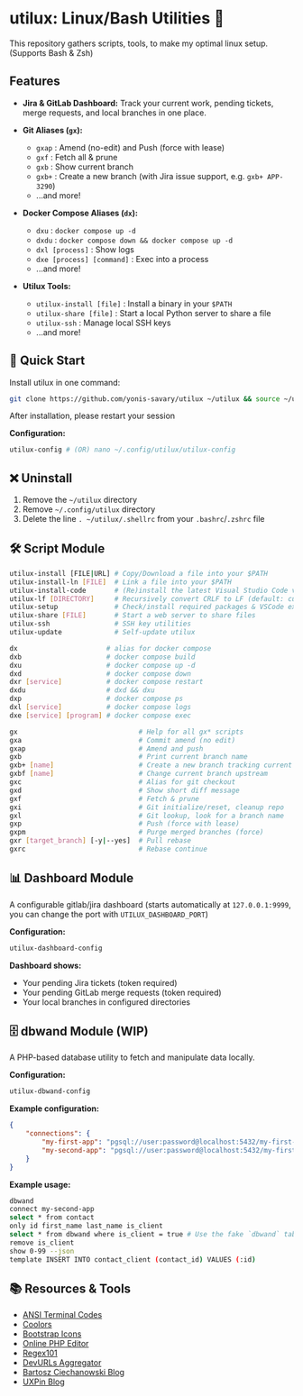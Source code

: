 # utilux: Linux/Bash Utilities 🚀

This repository gathers scripts, tools, to make my optimal linux setup. (Supports Bash & Zsh)

## Features

- **Jira & GitLab Dashboard:**
  Track your current work, pending tickets, merge requests, and local branches in one place.

- **Git Aliases (`gx`):**
    - `gxap` : Amend (no-edit) and Push (force with lease)
    - `gxf` : Fetch all & prune
    - `gxb` : Show current branch
    - `gxb+` : Create a new branch (with Jira issue support, e.g. `gxb+ APP-3290`)
    - ...and more!

- **Docker Compose Aliases (`dx`):**
    - `dxu` : `docker compose up -d`
    - `dxdu` : `docker compose down && docker compose up -d`
    - `dxl [process]` : Show logs
    - `dxe [process] [command]` : Exec into a process
    - ...and more!

- **Utilux Tools:**
    - `utilux-install [file]` : Install a binary in your `$PATH`
    - `utilux-share [file]` : Start a local Python server to share a file
    - `utilux-ssh` : Manage local SSH keys
    - ...and more!


## 🚀 Quick Start

Install utilux in one command:

```bash
git clone https://github.com/yonis-savary/utilux ~/utilux && source ~/utilux/install
```

After installation, please restart your session

**Configuration:**
```bash
utilux-config # (OR) nano ~/.config/utilux/utilux-config
```


## ❌ Uninstall

1. Remove the `~/utilux` directory
3. Remove `~/.config/utilux` directory
2. Delete the line `. ~/utilux/.shellrc` from your `.bashrc`/`.zshrc` file

## 🛠️ Script Module

```bash
utilux-install [FILE|URL] # Copy/Download a file into your $PATH
utilux-install-ln [FILE]  # Link a file into your $PATH
utilux-install-code       # (Re)install the latest Visual Studio Code version
utilux-lf [DIRECTORY]     # Recursively convert CRLF to LF (default: current dir)
utilux-setup              # Check/install required packages & VSCode extensions
utilux-share [FILE]       # Start a web server to share files
utilux-ssh                # SSH key utilities
utilux-update             # Self-update utilux

dx                      # alias for docker compose
dxb                     # docker compose build
dxu                     # docker compose up -d
dxd                     # docker compose down
dxr [service]           # docker compose restart
dxdu                    # dxd && dxu
dxp                     # docker compose ps
dxl [service]           # docker compose logs
dxe [service] [program] # docker compose exec

gx                              # Help for all gx* scripts
gxa                             # Commit amend (no edit)
gxap                            # Amend and push
gxb                             # Print current branch name
gxb+ [name]                     # Create a new branch tracking current one
gxbf [name]                     # Change current branch upstream
gxc                             # Alias for git checkout
gxd                             # Show short diff message
gxf                             # Fetch & prune
gxi                             # Git initialize/reset, cleanup repo
gxl                             # Git lookup, look for a branch name
gxp                             # Push (force with lease)
gxpm                            # Purge merged branches (force)
gxr [target_branch] [-y|--yes]  # Pull rebase
gxrc                            # Rebase continue
```


## 📊 Dashboard Module

A configurable gitlab/jira dashboard (starts automatically at `127.0.0.1:9999`, you can change the port with `UTILUX_DASHBOARD_PORT`)

**Configuration:**
```bash
utilux-dashboard-config
```

**Dashboard shows:**
- Your pending Jira tickets (token required)
- Your pending GitLab merge requests (token required)
- Your local branches in configured directories


## 🗄️ dbwand Module (WIP)

A PHP-based database utility to fetch and manipulate data locally.

**Configuration:**
```bash
utilux-dbwand-config
```

**Example configuration:**
```json
{
    "connections": {
        "my-first-app": "pgsql://user:password@localhost:5432/my-first-app",
        "my-second-app": "pgsql://user:password@localhost:5432/my-first-app"
    }
}
```

**Example usage:**
```bash
dbwand
connect my-second-app
select * from contact
only id first_name last_name is_client
select * from dbwand where is_client = true # Use the fake `dbwand` table to filter current dataset
remove is_client
show 0-99 --json
template INSERT INTO contact_client (contact_id) VALUES (:id)
```


## 📚 Resources & Tools

- [ANSI Terminal Codes](https://gist.github.com/fnky/458719343aabd01cfb17a3a4f7296797)
- [Coolors](https://coolors.co/)
- [Bootstrap Icons](https://icons.getbootstrap.com/)
- [Online PHP Editor](https://onlinephp.io/)
- [Regex101](https://regex101.com/)
- [DevURLs Aggregator](https://devurls.com/)
- [Bartosz Ciechanowski Blog](https://ciechanow.ski/)
- [UXPin Blog](https://www.uxpin.com/studio/blog/)







